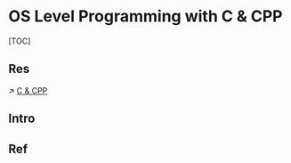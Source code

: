 # OS Level Programming with C & CPP

[TOC]



## Res
↗ [C & CPP](../../../👩‍💻%20Languages%20Programming/🍷%20C-Based%20Languages/C%20&%20CPP/C%20&%20CPP.md)



## Intro


## Ref


